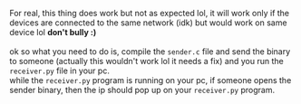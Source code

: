 For real, this thing does work but not as expected lol, it will work only if the devices are connected to the same network (idk) but would work on same device lol
<b>don't bully :) </b>
<br><br>
ok so what you need to do is, compile the `sender.c` file and send the binary to someone (actually this wouldn't work lol it needs a fix) and you run the `receiver.py` file in your pc.<br>
while the `receiver.py` program is running on your pc, if someone opens the sender binary, then the ip should pop up on your `receiver.py` program.
